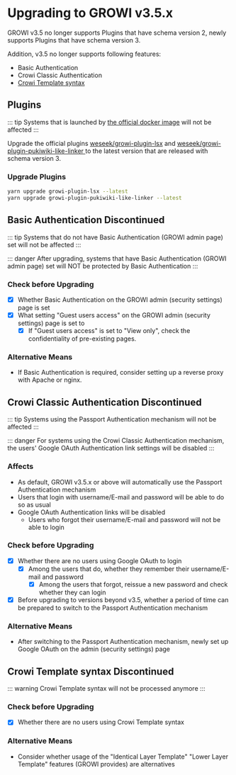 # Upgrading to GROWI v3.5.x

GROWI v3.5 no longer supports Plugins that have schema version 2, newly supports Plugins that have schema version 3.

Addition, v3.5 no longer supports following features:

- Basic Authentication
- Crowi Classic Authentication
- [Crowi Template syntax](https://medium.com/crowi-book/crowi-v1-5-0-5a62e7c6be90)

## Plugins

::: tip
Systems that is launched by [the official docker image](https://hub.docker.com/r/weseek/growi/) will not be affected
:::

Upgrade the official plugins [weseek/growi-plugin-lsx](https://github.com/weseek/growi-plugin-lsx) and [weseek/growi-plugin-pukiwiki-like-linker
](https://github.com/weseek/growi-plugin-pukiwiki-like-linker) to the latest version that are released with schema version 3.

### Upgrade Plugins

```bash
yarn upgrade growi-plugin-lsx --latest
yarn upgrade growi-plugin-pukiwiki-like-linker --latest
```

## Basic Authentication Discontinued

::: tip
Systems that do not have Basic Authentication (GROWI admin page) set will not be affected
:::

::: danger
After upgrading, systems that have Basic Authentication (GROWI admin page) set will NOT be protected by Basic Authentication
:::

### Check before Upgrading

- [x] Whether Basic Authentication on the GROWI admin (security settings) page is set
- [x] What setting "Guest users access" on the GROWI admin (security settings) page is set to
  - [x] If "Guest users access" is set to "View only", check the confidentiality of pre-existing pages.

### Alternative Means

- If Basic Authentication is required, consider setting up a reverse proxy with Apache or nginx.

## Crowi Classic Authentication Discontinued

::: tip
Systems using the Passport Authentication mechanism will not be affected
:::

::: danger
For systems using the Crowi Classic Authentication mechanism, the users' Google OAuth Authentication link settings will be disabled
:::

### Affects

- As default, GROWI v3.5.x or above will automatically use the Passport Authentication mechanism
- Users that login with username/E-mail and password will be able to do so as usual
- Google OAuth Authentication links will be disabled
    - Users who forgot their username/E-mail and password will not be able to login

### Check before Upgrading

- [x] Whether there are no users using Google OAuth to login
    - [x] Among the users that do, whether they remember their username/E-mail and password
        - [x] Among the users that forgot, reissue a new password and check whether they can login
- [x] Before upgrading to versions beyond v3.5, whether a period of time can be prepared to switch to the Passport Authentication mechanism

### Alternative Means

- After switching to the Passport Authentication mechanism, newly set up Google OAuth on the admin (security settings) page


## Crowi Template syntax Discontinued

::: warning
Crowi Template syntax will not be processed anymore
:::

### Check before Upgrading

- [x] Whether there are no users using Crowi Template syntax

### Alternative Means

- Consider whether usage of the "Identical Layer Template" "Lower Layer Template" features (GROWI provides) are alternatives

